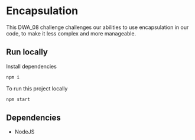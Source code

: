 # Encapsulation

This DWA_08 challenge challenges our abilities to use encapsulation in our code, to make it less complex and more manageable.

## Run locally

Install dependencies

```bash
npm i
```

To run this project locally

```bash
npm start
```

## Dependencies

- NodeJS